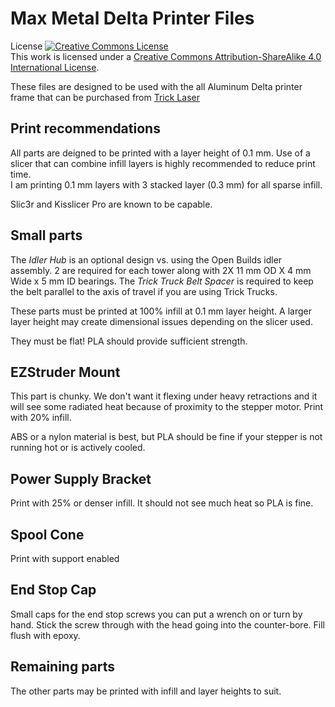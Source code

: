 # Max Metal Delta Printer Files

License
<a rel="license" href="http://creativecommons.org/licenses/by-sa/4.0/"><img alt="Creative Commons License" style="border-width:0" src="https://i.creativecommons.org/l/by-sa/4.0/88x31.png" /></a><br />This work is licensed under a <a rel="license" href="http://creativecommons.org/licenses/by-sa/4.0/">Creative Commons Attribution-ShareAlike 4.0 International License</a>.

These files are designed to be used with the all Aluminum Delta printer frame that can be purchased from [Trick Laser](http://www.tricklaser.com/)

## Print recommendations
All parts are deigned to be printed with a layer height of 0.1 mm.  Use of a slicer that can combine infill layers is highly recommended to reduce print time.  
I am printing 0.1 mm layers with 3 stacked layer (0.3 mm) for all sparse infill.  

Slic3r and Kisslicer Pro are known to be capable.  
 
## Small parts
The *Idler Hub* is an optional design vs. using the Open Builds idler assembly.  2 are required for each tower along 
with 2X 11 mm OD X 4 mm Wide x 5 mm ID bearings.
The *Trick Truck Belt Spacer* is required to keep the belt parallel to the axis of travel if you are using Trick Trucks.

These parts must be printed at 100% infill at 0.1 mm layer height. A larger layer height may create dimensional issues
  depending on the slicer used.  
  
  They must be flat!  PLA should provide sufficient strength.

## EZStruder Mount
This part is chunky.  We don't want it flexing under heavy retractions and it will see some radiated heat because of
proximity to the stepper motor.  Print with 20% infill.  

ABS or a nylon material is best, but PLA should be fine if your
stepper is not running hot or is actively cooled.

## Power Supply Bracket
Print with 25% or denser infill.  It should not see much heat so PLA is fine.

## Spool Cone
Print with support enabled

## End Stop Cap
Small caps for the end stop screws you can put a wrench on or turn by hand.  Stick the screw through with the head going into the counter-bore.
Fill flush with epoxy.

## Remaining parts
The other parts may be printed with infill and layer heights to suit.  

